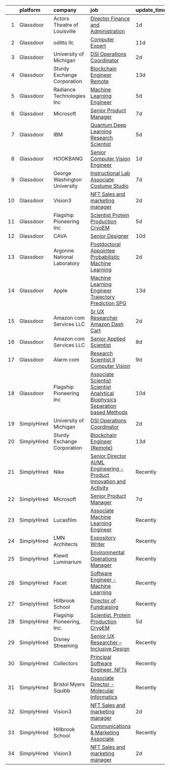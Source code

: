 

|    | platform    | company                      | job                                                                                                                                                                                                                                                                                                                                                                                                                                                                                                                                                                                                                                                                                                                                                                                                                                                                      | update_time   | location             |
|---:|:------------|:-----------------------------|:-------------------------------------------------------------------------------------------------------------------------------------------------------------------------------------------------------------------------------------------------------------------------------------------------------------------------------------------------------------------------------------------------------------------------------------------------------------------------------------------------------------------------------------------------------------------------------------------------------------------------------------------------------------------------------------------------------------------------------------------------------------------------------------------------------------------------------------------------------------------------|:--------------|:---------------------|
|  1 | Glassdoor   | Actors Theatre of Louisville | [Director  Finance and Administration](https://www.glassdoor.com/partner/jobListing.htm?pos=117&ao=1136043&s=58&guid=00000181b35fd726b90157c6ecfd00e6&src=GD_JOB_AD&t=SR&vt=w&ea=1&cs=1_db856879&cb=1656571811865&jobListingId=1007968741199&jrtk=3-0-1g6plvlqkitns801-1g6plvlr3jc98800-9d7b15679300fa6b-)                                                                                                                                                                                                                                                                                                                                                                                                                                                                                                                                                               | 1d            | Louisville, KY       |
|  2 | Glassdoor   | oditto  llc                  | [Computer Expert](https://www.glassdoor.com/partner/jobListing.htm?pos=102&ao=1136043&s=58&guid=00000181b35fd726b90157c6ecfd00e6&src=GD_JOB_AD&t=SR&vt=w&ea=1&cs=1_245960af&cb=1656571811863&jobListingId=1007948716733&jrtk=3-0-1g6plvlqkitns801-1g6plvlr3jc98800-c71bb59208b54072-)                                                                                                                                                                                                                                                                                                                                                                                                                                                                                                                                                                                    | 11d           | Palm Beach, FL       |
|  3 | Glassdoor   | University of Michigan       | [DSI Operations Coordinator](https://www.glassdoor.com/partner/jobListing.htm?pos=109&ao=1136043&s=58&guid=00000181b35fd726b90157c6ecfd00e6&src=GD_JOB_AD&t=SR&vt=w&cs=1_62698e20&cb=1656571811864&jobListingId=1007966754683&jrtk=3-0-1g6plvlqkitns801-1g6plvlr3jc98800-b25ae7436b096d55-)                                                                                                                                                                                                                                                                                                                                                                                                                                                                                                                                                                              | 2d            | Ann Arbor, MI        |
|  4 | Glassdoor   | Sturdy Exchange Corporation  | [Blockchain Engineer  Remote ](https://www.glassdoor.com/partner/jobListing.htm?pos=112&ao=1136043&s=58&guid=00000181b35fd726b90157c6ecfd00e6&src=GD_JOB_AD&t=SR&vt=w&ea=1&cs=1_09ef83fc&cb=1656571811865&jobListingId=1007945004698&jrtk=3-0-1g6plvlqkitns801-1g6plvlr3jc98800-cfbd5654e5418373-)                                                                                                                                                                                                                                                                                                                                                                                                                                                                                                                                                                       | 13d           | Remote               |
|  5 | Glassdoor   | Radiance Technologies Inc    | [Machine Learning Engineer](https://www.glassdoor.com/partner/jobListing.htm?pos=114&ao=1136043&s=58&guid=00000181b35fd726b90157c6ecfd00e6&src=GD_JOB_AD&t=SR&vt=w&ea=1&cs=1_a00e8f77&cb=1656571811865&jobListingId=1007962804062&jrtk=3-0-1g6plvlqkitns801-1g6plvlr3jc98800-9adec5675081e53a-)                                                                                                                                                                                                                                                                                                                                                                                                                                                                                                                                                                          | 5d            | Beavercreek, OH      |
|  6 | Glassdoor   | Microsoft                    | [Senior Product Manager](https://www.glassdoor.com/partner/jobListing.htm?pos=105&ao=1136043&s=58&guid=00000181b35fd726b90157c6ecfd00e6&src=GD_JOB_AD&t=SR&vt=w&cs=1_d6867d52&cb=1656571811864&jobListingId=1007958306310&jrtk=3-0-1g6plvlqkitns801-1g6plvlr3jc98800-9e28277eabb33149-)                                                                                                                                                                                                                                                                                                                                                                                                                                                                                                                                                                                  | 7d            | Bellevue, WA         |
|  7 | Glassdoor   | IBM                          | [Quantum Deep Learning Research Scientist](https://www.glassdoor.com/partner/jobListing.htm?pos=104&ao=1136043&s=58&guid=00000181b35fd726b90157c6ecfd00e6&src=GD_JOB_AD&t=SR&vt=w&cs=1_36cbef2d&cb=1656571811864&jobListingId=1007962844102&jrtk=3-0-1g6plvlqkitns801-1g6plvlr3jc98800-dc919cd91790c932-)                                                                                                                                                                                                                                                                                                                                                                                                                                                                                                                                                                | 5d            | Yorktown Heights, NY |
|  8 | Glassdoor   | HOOKBANG                     | [Senior Computer Vision Engineer](https://www.glassdoor.com/partner/jobListing.htm?pos=118&ao=1136043&s=58&guid=00000181b35fd726b90157c6ecfd00e6&src=GD_JOB_AD&t=SR&vt=w&ea=1&cs=1_8a3e9a44&cb=1656571811871&jobListingId=1007968819941&jrtk=3-0-1g6plvlqkitns801-1g6plvlr3jc98800-3f94f32c855d58e3-)                                                                                                                                                                                                                                                                                                                                                                                                                                                                                                                                                                    | 1d            | Remote               |
|  9 | Glassdoor   | George Washington University | [Instructional Lab Associate  Costume Studio](https://www.glassdoor.com/partner/jobListing.htm?pos=110&ao=1136043&s=58&guid=00000181b35fd726b90157c6ecfd00e6&src=GD_JOB_AD&t=SR&vt=w&cs=1_a586da5f&cb=1656571811864&jobListingId=1007956896837&jrtk=3-0-1g6plvlqkitns801-1g6plvlr3jc98800-8ff18217726aa439-)                                                                                                                                                                                                                                                                                                                                                                                                                                                                                                                                                             | 7d            | United States        |
| 10 | Glassdoor   | Vision3                      | [NFT Sales and marketing manager](https://www.glassdoor.com/partner/jobListing.htm?pos=101&ao=1110586&s=58&guid=00000181b35fd726b90157c6ecfd00e6&src=GD_JOB_AD&t=SR&vt=w&ea=1&cs=1_a08177c9&cb=1656571811864&jobListingId=1007965618853&cpc=3BA4CE39D5B5DEF5&jrtk=3-0-1g6plvlqkitns801-1g6plvlr3jc98800-c3e27c103b9d9d28--6NYlbfkN0C6Tdxb6_otUOxm5BJpRK8-AZ9McR3WwGsnbuWIp-jJEW97ts1ebTHvpgctBm8p-FRfnQGRWOtmQ6fR0-oykyvrlfHixgZ3320Y4C7hQSMRd7v09TxhneHZ_A3e-lqn7HWMnyjokeS0ylkksEWCpBP2pOGnq_LnfhA_9QvPDOlNV2zyUlCQIsKYjw57ck6mAvk5u0JwmihYj-gHJrZXwqJ-7x5kzhxychEdCluDN0fuA43R0FQTmb3tU92p1RNGp20U5q0wUHNkLmQt4FltCqbPrGQaRVXfbq5PNAyJBCrDPA9XjJe3NrW5h8edng4s-21ww8X33t2Cxw_HJlwmRduM1rA4zyG9zSldbLdQ6SFR9VES1pzfViDK5pHJNcCYFcL3Jao6lJ_u4FxUis4FVlDFk-GBCeHKlGhiMRkuUGBBXgWedfuHlDlR0nN_yEDEvZyDTSeEZ8t-dUKiJ_EWfWpVV4kOX-SocFoi-Gv7RO35dL9Kf1lLejVGtmfk5G-YPHQ%3D) | 2d            | Remote               |
| 11 | Glassdoor   | Flagship Pioneering  Inc     | [Scientist  Protein Production CryoEM](https://www.glassdoor.com/partner/jobListing.htm?pos=103&ao=1136043&s=58&guid=00000181b35fd726b90157c6ecfd00e6&src=GD_JOB_AD&t=SR&vt=w&cs=1_89f89aac&cb=1656571811864&jobListingId=1007962093730&jrtk=3-0-1g6plvlqkitns801-1g6plvlr3jc98800-a83d20365528e29e-)                                                                                                                                                                                                                                                                                                                                                                                                                                                                                                                                                                    | 5d            | Andover, MA          |
| 12 | Glassdoor   | CAVA                         | [Senior Designer](https://www.glassdoor.com/partner/jobListing.htm?pos=115&ao=1136043&s=58&guid=00000181b35fd726b90157c6ecfd00e6&src=GD_JOB_AD&t=SR&vt=w&ea=1&cs=1_e40f633e&cb=1656571811865&jobListingId=1007949275944&jrtk=3-0-1g6plvlqkitns801-1g6plvlr3jc98800-56a67e3540c456a2-)                                                                                                                                                                                                                                                                                                                                                                                                                                                                                                                                                                                    | 10d           | Boston, MA           |
| 13 | Glassdoor   | Argonne National Laboratory  | [Postdoctoral Appointee   Probabilistic Machine Learning](https://www.glassdoor.com/partner/jobListing.htm?pos=106&ao=1136043&s=58&guid=00000181b35fd726b90157c6ecfd00e6&src=GD_JOB_AD&t=SR&vt=w&cs=1_d050059a&cb=1656571811864&jobListingId=1007966429617&jrtk=3-0-1g6plvlqkitns801-1g6plvlr3jc98800-9623ad626a7dc6fc-)                                                                                                                                                                                                                                                                                                                                                                                                                                                                                                                                                 | 2d            | Lemont, IL           |
| 14 | Glassdoor   | Apple                        | [Machine Learning Engineer  Trajectory Prediction   SPG](https://www.glassdoor.com/partner/jobListing.htm?pos=116&ao=1136043&s=58&guid=00000181b35fd726b90157c6ecfd00e6&src=GD_JOB_AD&t=SR&vt=w&cs=1_270be395&cb=1656571811865&jobListingId=1007946355931&jrtk=3-0-1g6plvlqkitns801-1g6plvlr3jc98800-19d0a7c161b66306-)                                                                                                                                                                                                                                                                                                                                                                                                                                                                                                                                                  | 13d           | Cupertino, CA        |
| 15 | Glassdoor   | Amazon com Services LLC      | [Sr UX Researcher  Amazon Dash Cart](https://www.glassdoor.com/partner/jobListing.htm?pos=111&ao=1136043&s=58&guid=00000181b35fd726b90157c6ecfd00e6&src=GD_JOB_AD&t=SR&vt=w&cs=1_6befc0f2&cb=1656571811865&jobListingId=1007966747502&jrtk=3-0-1g6plvlqkitns801-1g6plvlr3jc98800-f5ad808fa1fa2884-)                                                                                                                                                                                                                                                                                                                                                                                                                                                                                                                                                                      | 2d            | Hudson, MA           |
| 16 | Glassdoor   | Amazon com Services LLC      | [Senior Applied Scientist](https://www.glassdoor.com/partner/jobListing.htm?pos=107&ao=1136043&s=58&guid=00000181b35fd726b90157c6ecfd00e6&src=GD_JOB_AD&t=SR&vt=w&cs=1_f43049d2&cb=1656571811864&jobListingId=1007953430603&jrtk=3-0-1g6plvlqkitns801-1g6plvlr3jc98800-c12a849ca62c62d8-)                                                                                                                                                                                                                                                                                                                                                                                                                                                                                                                                                                                | 8d            | Santa Monica, CA     |
| 17 | Glassdoor   | Alarm com                    | [Research Scientist II   Computer Vision](https://www.glassdoor.com/partner/jobListing.htm?pos=113&ao=1136043&s=58&guid=00000181b35fd726b90157c6ecfd00e6&src=GD_JOB_AD&t=SR&vt=w&ea=1&cs=1_824a5515&cb=1656571811865&jobListingId=1007952351867&jrtk=3-0-1g6plvlqkitns801-1g6plvlr3jc98800-c47fbfd069e50140-)                                                                                                                                                                                                                                                                                                                                                                                                                                                                                                                                                            | 9d            | Tysons Corner, VA    |
| 18 | Glassdoor   | Flagship Pioneering  Inc     | [Associate Scientist   Scientist  Analytical Biophysics Separation based Methods](https://www.glassdoor.com/partner/jobListing.htm?pos=108&ao=1136043&s=58&guid=00000181b35fd726b90157c6ecfd00e6&src=GD_JOB_AD&t=SR&vt=w&ea=1&cs=1_a272caff&cb=1656571811864&jobListingId=1007950125546&jrtk=3-0-1g6plvlqkitns801-1g6plvlr3jc98800-2c6a4d841bda6e0a-)                                                                                                                                                                                                                                                                                                                                                                                                                                                                                                                    | 10d           | Boston, MA           |
| 19 | SimplyHired | University of Michigan       | [DSI Operations Coordinator](https://www.simplyhired.com/job/IuHKDKuf5O3eE97Er38NcCkUgd_VANAocqoHDl71FnjCdOjb1LDmUg?q=generative+art)                                                                                                                                                                                                                                                                                                                                                                                                                                                                                                                                                                                                                                                                                                                                    | 2d            | Ann Arbor, MI        |
| 20 | SimplyHired | Sturdy Exchange Corporation  | [Blockchain Engineer (Remote)](https://www.simplyhired.com/job/3BwqJPIdK7E5l0x4vve269i55q-fYQUee5Yc2Im0XNmUQOBc7_Va4A?q=generative+art)                                                                                                                                                                                                                                                                                                                                                                                                                                                                                                                                                                                                                                                                                                                                  | 13d           | Remote               |
| 21 | SimplyHired | Nike                         | [Senior Director AI/ML Engineering - Product Innovation and Activity](https://www.simplyhired.com/job/Gn9HVTtK0oUTy9Q9duapau2xLYfPiiB0pwqHYMkx_Xg3S0gszFuT0g?q=generative+art)                                                                                                                                                                                                                                                                                                                                                                                                                                                                                                                                                                                                                                                                                           | Recently      | Atlanta, GA          |
| 22 | SimplyHired | Microsoft                    | [Senior Product Manager](https://www.simplyhired.com/job/IrLfgOVjJmLter7vnRDhaUYk4lLpGCabV1TX8LzceJAFXlI-g7k_6g?q=generative+art)                                                                                                                                                                                                                                                                                                                                                                                                                                                                                                                                                                                                                                                                                                                                        | 7d            | Bellevue, WA         |
| 23 | SimplyHired | Lucasfilm                    | [Associate Machine Learning Engineer](https://www.simplyhired.com/job/XJTtzorP-cvC9W-T4C3Nbsj0BMgIlQp6ZwvKdhPLZqUll3uPYTuIAQ?q=generative+art)                                                                                                                                                                                                                                                                                                                                                                                                                                                                                                                                                                                                                                                                                                                           | Recently      | San Francisco, CA    |
| 24 | SimplyHired | LMN Architects               | [Expository Writer](https://www.simplyhired.com/job/a1jHGaTK1gJYKn2USiy4Z1z-YO3dfrYKeCKY8Ot2iF1c9vsuvud1aw?q=generative+art)                                                                                                                                                                                                                                                                                                                                                                                                                                                                                                                                                                                                                                                                                                                                             | Recently      | Seattle, WA          |
| 25 | SimplyHired | Kiewit Luminarium            | [Environmental Operations Manager](https://www.simplyhired.com/job/FD23HiYf5GvW3K84uuo2HThSTpdI062QKOBs3aQBhI8z-zuaPzAH5w?q=generative+art)                                                                                                                                                                                                                                                                                                                                                                                                                                                                                                                                                                                                                                                                                                                              | Recently      | Omaha, NE            |
| 26 | SimplyHired | Facet                        | [Software Engineer - Machine Learning](https://www.simplyhired.com/job/rRl7LpYqGiIowLAwzbrNzMgXtXTFbKgtp-z9fo66PKEqX4Q6nYlO_w?q=generative+art)                                                                                                                                                                                                                                                                                                                                                                                                                                                                                                                                                                                                                                                                                                                          | Recently      | San Francisco, CA    |
| 27 | SimplyHired | HIllbrook School             | [Director of Fundraising](https://www.simplyhired.com/job/ENKUisqEPyXa1cUA81a4-YhdtzebfyE0gA8nVSY6VQ4HA2qzcaOKGg?q=generative+art)                                                                                                                                                                                                                                                                                                                                                                                                                                                                                                                                                                                                                                                                                                                                       | Recently      | Los Gatos, CA        |
| 28 | SimplyHired | Flagship Pioneering, Inc.    | [Scientist, Protein Production CryoEM](https://www.simplyhired.com/job/anH9kZn72dncuooKsC7sDCCky1tvVzJHmZhpDSNb2LhW24bGkKCUGQ?q=generative+art)                                                                                                                                                                                                                                                                                                                                                                                                                                                                                                                                                                                                                                                                                                                          | 5d            | Andover, MA          |
| 29 | SimplyHired | Disney Streaming             | [Senior UX Researcher – Inclusive Design](https://www.simplyhired.com/job/RAZ7KmP0s5ZxA1-vecnyB9VkufxwIgWazNIW97r0gQtq_zVckZa9tQ?q=generative+art)                                                                                                                                                                                                                                                                                                                                                                                                                                                                                                                                                                                                                                                                                                                       | Recently      | San Francisco, CA    |
| 30 | SimplyHired | Collectors                   | [Principal Software Engineer, NFTs](https://www.simplyhired.com/job/hEcR9YzX31LhT2wjnbH9imB6eB9jQRVa1313fWKIIT1XrLUZEpUlGg?q=generative+art)                                                                                                                                                                                                                                                                                                                                                                                                                                                                                                                                                                                                                                                                                                                             | Recently      | Santa Ana, CA        |
| 31 | SimplyHired | Bristol Myers Squibb         | [Associate Director - Molecular Informatics](https://www.simplyhired.com/job/6LUET-00J9FC82jcNozqbzcnMlTzIUjvX0PgAVt3914OdorFX8oQvA?q=generative+art)                                                                                                                                                                                                                                                                                                                                                                                                                                                                                                                                                                                                                                                                                                                    | Recently      | Cambridge, MA        |
| 32 | SimplyHired | Vision3                      | [NFT Sales and marketing manager](https://www.simplyhired.com/job/-KmiSoKenQvTuBQj7Tzz7Hxm2lY21p_fe3tct_Ui_JORDFZjNJ7WHQ?q=generative+art)                                                                                                                                                                                                                                                                                                                                                                                                                                                                                                                                                                                                                                                                                                                               | 2d            | Remote               |
| 33 | SimplyHired | HIllbrook School             | [Communications & Marketing Associate](https://www.simplyhired.com/job/2MBebvIOj_Hp5gq3FFNayjvwoxn4Pb440_8DT_CXG_1WV2F-P3BN4Q?q=generative+art)                                                                                                                                                                                                                                                                                                                                                                                                                                                                                                                                                                                                                                                                                                                          | Recently      | Los Gatos, CA        |
| 34 | SimplyHired | Vision3                      | [NFT Sales and marketing manager](https://www.simplyhired.com/job/-KmiSoKenQvTuBQj7Tzz7Hxm2lY21p_fe3tct_Ui_JORDFZjNJ7WHQ?q=generative+art)                                                                                                                                                                                                                                                                                                                                                                                                                                                                                                                                                                                                                                                                                                                               | 2d            | Remote               |